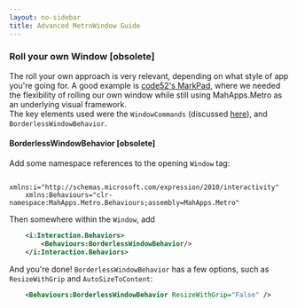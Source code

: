```yaml
---
layout: no-sidebar
title: Advanced MetroWindow Guide
---
```


### Roll your own Window [obsolete]

The roll your own approach is very relevant, depending on what style of app you're going for. 
A good example is [code52's MarkPad](https://github.com/Code52/DownmarkerWPF), where we needed the flexibility of rolling our own window while still using MahApps.Metro as an underlying visual framework.  
The key elements used were the `WindowCommands` (discussed [here]({{site.baseurl}}/guides/quick-start.html#windowcommands)), and `BorderlessWindowBehavior`.

#### BorderlessWindowBehavior [obsolete]

Add some namespace references to the opening `Window` tag:

```
	xmlns:i="http://schemas.microsoft.com/expression/2010/interactivity"
	xmlns:Behaviours="clr-namespace:MahApps.Metro.Behaviours;assembly=MahApps.Metro"
```

Then somewhere within the `Window`, add

```xml
    <i:Interaction.Behaviors>
        <Behaviours:BorderlessWindowBehavior/>
    </i:Interaction.Behaviors>
```

And you're done! `BorderlessWindowBehavior` has a few options, such as `ResizeWithGrip` and `AutoSizeToContent`:

```xml
	<Behaviours:BorderlessWindowBehavior ResizeWithGrip="False" />
```
